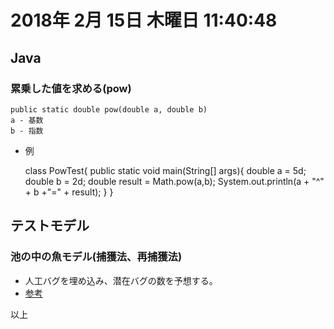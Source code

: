 
# 2018年 2月 15日 木曜日 11:40:48    

## Java

### 累乗した値を求める(pow)

	public static double pow(double a, double b)
	a - 基数
	b - 指数


- 例

	class PowTest{
		public static void main(String[] args){
			double a = 5d;
			double b = 2d;
			double result = Math.pow(a,b);
			System.out.println(a + "^" + b +"=" + result);
		}
	}

## テストモデル

### 池の中の魚モデル(捕獲法、再捕獲法)

- 人工バグを埋め込み、潜在バグの数を予想する。
- [参考](http://monoist.atmarkit.co.jp/mn/articles/1211/22/news009.html)

以上
